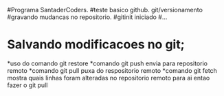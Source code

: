 #Programa SantaderCoders.
#teste basico github. git/versionamento
#gravando mudancas no repositorio.
#gitinit iniciado
#...
# Salvando modificacoes no git;
*uso do comando git restore
*comando git push envia para repositorio remoto
*comando git pull puxa do respositorio remoto
*comando git fetch mostra quais linhas foram alteradas no repositorio remoto para ai entao fazer o git pull

